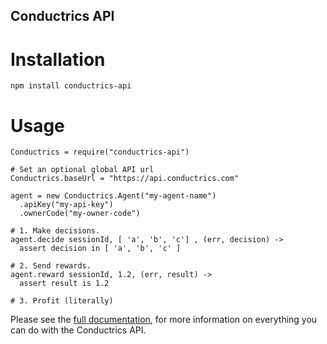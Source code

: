 Conductrics API
---------------

# Installation

    npm install conductrics-api

# Usage

    Conductrics = require("conductrics-api")

    # Set an optional global API url
    Conductrics.baseUrl = "https://api.conductrics.com"

    agent = new Conductrics.Agent("my-agent-name")
      .apiKey("my-api-key")
      .ownerCode("my-owner-code")

    # 1. Make decisions.
    agent.decide sessionId, [ 'a', 'b', 'c'] , (err, decision) ->
      assert decision in [ 'a', 'b', 'c' ]

    # 2. Send rewards.
    agent.reward sessionId, 1.2, (err, result) ->
      assert result is 1.2

    # 3. Profit (literally)


Please see the [full documentation](https://console.conductrics.com/docs/owner_code/api-reference), for more information on everything you can do with the Conductrics API.
